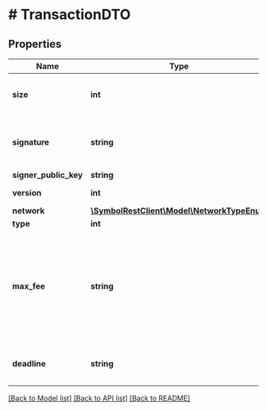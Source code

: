 # # TransactionDTO

## Properties

Name | Type | Description | Notes
------------ | ------------- | ------------- | -------------
**size** | **int** | A number that allows uint 32 values. |
**signature** | **string** | Entity&#39;s signature generated by the signer. |
**signer_public_key** | **string** | Public key. |
**version** | **int** | Entity version. |
**network** | [**\SymbolRestClient\Model\NetworkTypeEnum**](NetworkTypeEnum.md) |  |
**type** | **int** |  |
**max_fee** | **string** | Absolute amount. An amount of 123456789 (absolute) for a mosaic with divisibility 6 means 123.456789 (relative). |
**deadline** | **string** | Duration expressed in number of blocks. |

[[Back to Model list]](../../README.md#models) [[Back to API list]](../../README.md#endpoints) [[Back to README]](../../README.md)
